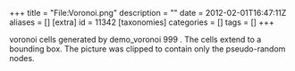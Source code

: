 +++
title = "File:Voronoi.png"
description = ""
date = 2012-02-01T16:47:11Z
aliases = []
[extra]
id = 11342
[taxonomies]
categories = []
tags = []
+++

voronoi cells generated by demo_voronoi 999 .  The cells extend to a bounding box.  The picture was clipped to contain only the pseudo-random nodes.
